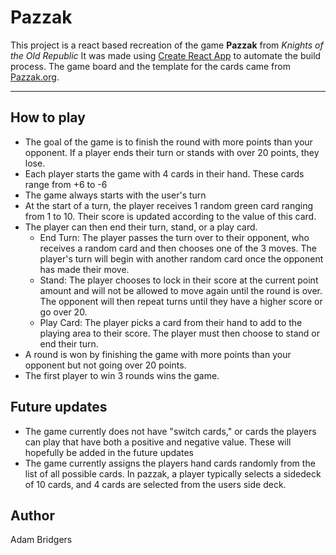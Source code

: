 # Pazzak
This project is a react based recreation of the game **Pazzak** from *Knights of the Old Republic*
It was made using [Create React App](https://github.com/facebookincubator/create-react-app) to automate the build process. The game board and the template for the cards came from [Pazzak.org](http://www.pazaak.org).
***
## How to play
* The goal of the game is to finish the round with more points than your opponent. If a player ends their turn or stands with over 20 points, they lose.
* Each player starts the game with 4 cards in their hand. These cards range from +6 to -6
* The game always starts with the user's turn
* At the start of a turn, the player receives 1 random green card ranging from 1 to 10. Their score is updated according to the value of this card.
* The player can then end their turn, stand, or a play card.
  * End Turn: The player passes the turn over to their opponent, who receives a random card and then chooses one of the 3 moves. The player's turn will begin with another random card once the opponent has made their move.  
  * Stand: The player chooses to lock in their score at the current point amount and will not be allowed to move again until the round is over. The opponent will then repeat turns until they have a higher score or go over 20.
  * Play Card: The player picks a card from their hand to add to the playing area to their score. The player must then choose to stand or end their turn.
* A round is won by finishing the game with more points than your opponent but not going over 20 points.
* The first player to win 3 rounds wins the game.
## Future updates
* The game currently does not have "switch cards," or cards the players can play that have both a positive and negative value. These will hopefully be added in the future updates
* The game currently assigns the players hand cards randomly from the list of all possible cards. In pazzak, a player typically selects a sidedeck of 10 cards, and 4 cards are selected from the users side deck.


## Author
Adam Bridgers
